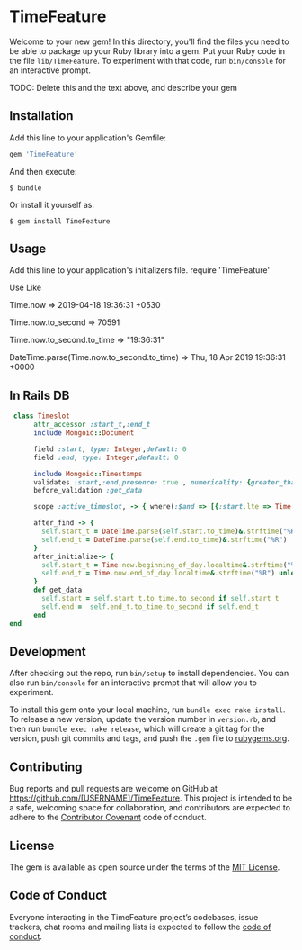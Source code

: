 # TimeFeature

Welcome to your new gem! In this directory, you'll find the files you need to be able to package up your Ruby library into a gem. Put your Ruby code in the file `lib/TimeFeature`. To experiment with that code, run `bin/console` for an interactive prompt.

TODO: Delete this and the text above, and describe your gem

## Installation

Add this line to your application's Gemfile:

```ruby
gem 'TimeFeature'
```

And then execute:

    $ bundle

Or install it yourself as:

    $ gem install TimeFeature

## Usage
Add this line to your application's initializers file.
require 'TimeFeature'

Use Like

Time.now
 => 2019-04-18 19:36:31 +0530

Time.now.to_second
 => 70591

Time.now.to_second.to_time
 => "19:36:31" 

 DateTime.parse(Time.now.to_second.to_time)
 => Thu, 18 Apr 2019 19:36:31 +0000


## In Rails DB
 
```ruby
 class Timeslot
      attr_accessor :start_t,:end_t
      include Mongoid::Document

      field :start, type: Integer,default: 0
      field :end, type: Integer,default: 0

      include Mongoid::Timestamps
      validates :start,:end,presence: true , numericality: {greater_than_or_equal_to: 0, less_than_or_equal_to: 86399,  only_integer: true }
      before_validation :get_data

      scope :active_timeslot, -> { where(:$and => [{:start.lte => Time.now.to_second, :end.gte=> Time.now.to_second}]) }

      after_find -> {
        self.start_t = DateTime.parse(self.start.to_time)&.strftime("%R")
        self.end_t = DateTime.parse(self.end.to_time)&.strftime("%R")
      }
      after_initialize-> {
        self.start_t = Time.now.beginning_of_day.localtime&.strftime("%R") unless self.start_t.present?
        self.end_t = Time.now.end_of_day.localtime&.strftime("%R") unless self.end_t.present?
      }
      def get_data
        self.start = self.start_t.to_time.to_second if self.start_t
        self.end =  self.end_t.to_time.to_second if self.end_t
      end
end
```

## Development

After checking out the repo, run `bin/setup` to install dependencies. You can also run `bin/console` for an interactive prompt that will allow you to experiment.

To install this gem onto your local machine, run `bundle exec rake install`. To release a new version, update the version number in `version.rb`, and then run `bundle exec rake release`, which will create a git tag for the version, push git commits and tags, and push the `.gem` file to [rubygems.org](https://rubygems.org).

## Contributing

Bug reports and pull requests are welcome on GitHub at https://github.com/[USERNAME]/TimeFeature. This project is intended to be a safe, welcoming space for collaboration, and contributors are expected to adhere to the [Contributor Covenant](http://contributor-covenant.org) code of conduct.

## License

The gem is available as open source under the terms of the [MIT License](https://opensource.org/licenses/MIT).

## Code of Conduct

Everyone interacting in the TimeFeature project’s codebases, issue trackers, chat rooms and mailing lists is expected to follow the [code of conduct](https://github.com/[USERNAME]/TimeFeature/blob/master/CODE_OF_CONDUCT.md).
